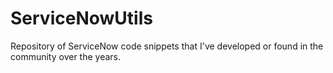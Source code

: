 # ServiceNowUtils
 Repository of ServiceNow code snippets that I've developed or found in the community over the years.
